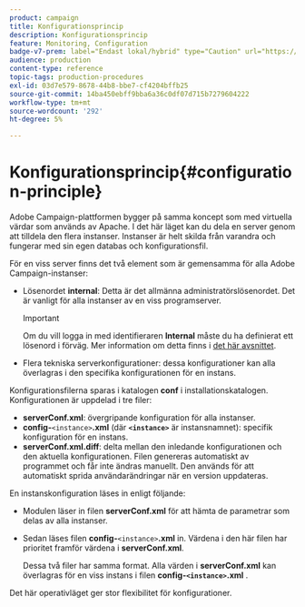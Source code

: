 ```yaml
---
product: campaign
title: Konfigurationsprincip
description: Konfigurationsprincip
feature: Monitoring, Configuration
badge-v7-prem: label="Endast lokal/hybrid" type="Caution" url="https://experienceleague.adobe.com/docs/campaign-classic/using/installing-campaign-classic/architecture-and-hosting-models/hosting-models-lp/hosting-models.html?lang=sv" tooltip="Gäller endast lokala och hybrida driftsättningar"
audience: production
content-type: reference
topic-tags: production-procedures
exl-id: 03d7e579-8678-44b8-bbe7-cf4204bffb25
source-git-commit: 14ba450ebff9bba6a36c0df07d715b7279604222
workflow-type: tm+mt
source-wordcount: '292'
ht-degree: 5%

---
```


# Konfigurationsprincip{#configuration-principle}



Adobe Campaign-plattformen bygger på samma koncept som med virtuella värdar som används av Apache. I det här läget kan du dela en server genom att tilldela den flera instanser. Instanser är helt skilda från varandra och fungerar med sin egen databas och konfigurationsfil.

För en viss server finns det två element som är gemensamma för alla Adobe Campaign-instanser:

* Lösenordet **internal**: Detta är det allmänna administratörslösenordet. Det är vanligt för alla instanser av en viss programserver.

  >[!IMPORTANT]
  >
  >Om du vill logga in med identifieraren **Internal** måste du ha definierat ett lösenord i förväg. Mer information om detta finns i [det här avsnittet](../../installation/using/configuring-campaign-server.md#internal-identifier).

* Flera tekniska serverkonfigurationer: dessa konfigurationer kan alla överlagras i den specifika konfigurationen för en instans.

Konfigurationsfilerna sparas i katalogen **conf** i installationskatalogen. Konfigurationen är uppdelad i tre filer:

* **serverConf.xml**: övergripande konfiguration för alla instanser.
* **config-**`<instance>`**.xml** (där **`<instance>`** är instansnamnet): specifik konfiguration för en instans.
* **serverConf.xml.diff**: delta mellan den inledande konfigurationen och den aktuella konfigurationen. Filen genereras automatiskt av programmet och får inte ändras manuellt. Den används för att automatiskt sprida användarändringar när en version uppdateras.

En instanskonfiguration läses in enligt följande:

* Modulen läser in filen **serverConf.xml** för att hämta de parametrar som delas av alla instanser.
* Sedan läses filen **config-**`<instance>`**.xml** in. Värdena i den här filen har prioritet framför värdena i **serverConf.xml**.

  Dessa två filer har samma format. Alla värden i **serverConf.xml** kan överlagras för en viss instans i filen **config-`<instance>`.xml** .

Det här operativläget ger stor flexibilitet för konfigurationer.
